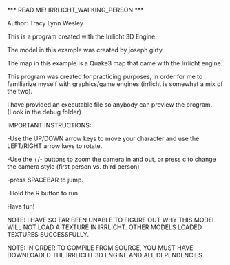 *** READ ME! IRRLICHT_WALKING_PERSON ***

Author: Tracy Lynn Wesley

This is a program created with the Irrlicht 3D Engine.

The model in this example was created by joseph girty.

The map in this example is a Quake3 map that came with the Irrlicht engine.

This program was created for practicing purposes, in order for me to familiarize myself with graphics/game engines (irrlicht is somewhat a mix of the two).

I have provided an executable file so anybody can preview the program. (Look in the debug folder)

IMPORTANT INSTRUCTIONS:

-Use the UP/DOWN arrow keys to move your character and use the LEFT/RIGHT arrow keys to rotate.

-Use the +/- buttons to zoom the camera in and out, or press c to change the camera style (first person vs. third person)

-press SPACEBAR to jump.

-Hold the R button to run.

Have fun!

NOTE: I HAVE SO FAR BEEN UNABLE TO FIGURE OUT WHY THIS MODEL WILL NOT LOAD A TEXTURE IN IRRLICHT. OTHER MODELS LOADED TEXTURES SUCCESSFULLY.

NOTE: IN ORDER TO COMPILE FROM SOURCE, YOU MUST HAVE DOWNLOADED THE IRRLICHT 3D ENGINE AND ALL DEPENDENCIES.
